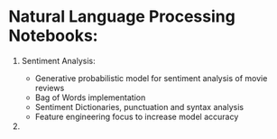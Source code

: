 # Natural Language Processing Notebooks:

1. Sentiment Analysis:
    - Generative probabilistic model for sentiment analysis of movie reviews
    - Bag of Words implementation
    - Sentiment Dictionaries, punctuation and syntax analysis
    - Feature engineering focus to increase model accuracy
    
2. 
